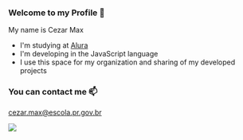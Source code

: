 ### Welcome to my Profile 💚

My name is Cezar Max

- I'm studying at [Alura](https://www.alura.com.br)
- I'm developing in the JavaScript language
- I use this space for my organization and sharing of my developed projects

### You can contact me 📫

cezar.max@escola.pr.gov.br

![](https://media.tenor.com/nD46ZkEngG0AAAAC/strumming-cole-rolland.gif)
